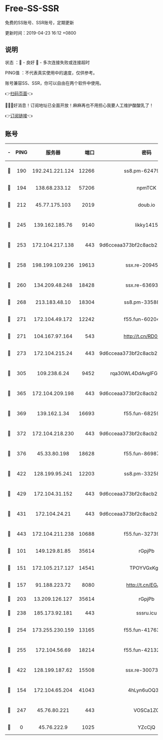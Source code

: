 # Free-SS-SSR

免费的SS账号、SSR账号，定期更新

更新时间：2019-04-23 16:12 +0800

## 说明

状态     ：🙂 - 良好 🙁 - 多次连接失败或连接超时

PING值   ：不代表真实使用中的速度，仅供参考。

账号兼容SS、SSR，你可以自由在两个软件中使用。

👉[扫码页面](https://liesauer.github.io/Free-SS-SSR/)👈

🎉🎉🎉好消息！订阅地址已全面开放！麻麻再也不用担心我要人工维护酸酸乳了！

👉[订阅链接](https://www.liesauer.net/yogurt/subscribe?ACCESS_TOKEN=DAYxR3mMaZAsaqUb)👈

## 账号

|-|PING|服务器|端口|密码|加密方式|区域|
|:----:|:----:|:-----:|-----:|:----:|:----:|:----:|
|🙂|190|192.241.221.124|12266|ss8.pm-62479228|aes-256-cfb|US|
|🙂|194|138.68.233.12|57206|npmTCK|rc4-md5|US|
|🙂|212|45.77.175.103|2019|doub.io|aes-128-ctr|SG|
|🙂|245|139.162.185.76|9140|likky1415|aes-256-cfb|DE|
|🙂|253|172.104.217.138|443|9d6cceaa373bf2c8acb22e60b6a58be6|aes-256-cfb|US|
|🙂|258|198.199.109.236|19613|ssx.re-20945922|aes-256-cfb|US|
|🙂|260|134.209.48.248|18428|ssx.re-63693340|aes-256-cfb|US|
|🙂|268|213.183.48.10|18304|ss8.pm-33588468|rc4-md5|RU|
|🙂|271|172.104.49.172|12242|f55.fun-60204359|aes-256-cfb|SG|
|🙂|271|104.167.97.164|543|http://t.cn/RD0D7sx|rc4-md5|CA|
|🙂|273|172.104.215.24|443|9d6cceaa373bf2c8acb22e60b6a58be6|aes-256-cfb|US|
|🙂|305|109.238.6.24|9452|rqa30WL4DdAvgIFG6Fs3znzTa|aes-256-cfb|FR|
|🙂|365|172.104.209.198|443|9d6cceaa373bf2c8acb22e60b6a58be6|aes-256-cfb|US|
|🙂|369|139.162.1.34|16693|f55.fun-68259533|aes-256-cfb|SG|
|🙂|372|172.104.218.230|443|9d6cceaa373bf2c8acb22e60b6a58be6|aes-256-cfb|US|
|🙂|376|45.33.80.198|18628|f55.fun-86987032|aes-256-cfb|US|
|🙂|422|128.199.95.241|12203|ss8.pm-33258331|aes-256-cfb|SG|
|🙂|429|172.104.31.152|443|9d6cceaa373bf2c8acb22e60b6a58be6|aes-256-cfb|US|
|🙂|431|172.104.24.21|443|9d6cceaa373bf2c8acb22e60b6a58be6|aes-256-cfb|US|
|🙂|443|172.104.211.238|10688|f55.fun-32739231|aes-256-cfb|US|
|🙂|101|149.129.81.85|35614|rGpjPb|rc4-md5|HK|
|🙂|151|172.105.217.127|14541|TPOYVGxKglpi|aes-256-cfb|JP|
|🙂|157|91.188.223.72|8080|http://t.cn/EGJIyrl|rc4-md5|RU|
|🙂|203|13.209.126.127|35614|rGpjPb|rc4-md5|KR|
|🙂|238|185.173.92.181|443|sssru.icu|rc4-md5|RU|
|🙂|254|173.255.230.159|13165|f55.fun-41763187|aes-256-cfb|US|
|🙂|255|172.104.56.69|18214|f55.fun-42132790|aes-256-cfb|SG|
|🙂|422|128.199.187.62|15508|ssx.re-30073264|aes-256-cfb|SG|
|🙁|154|172.104.65.204|41043|4hLyn6uOQ3hU|aes-256-cfb|JP|
|🙁|247|45.76.80.221|443|VOSCa1ZG|aes-256-cfb|DE|
|🙁|0|45.76.222.9|1025|YZcCjQ|rc4-md5|JP|
